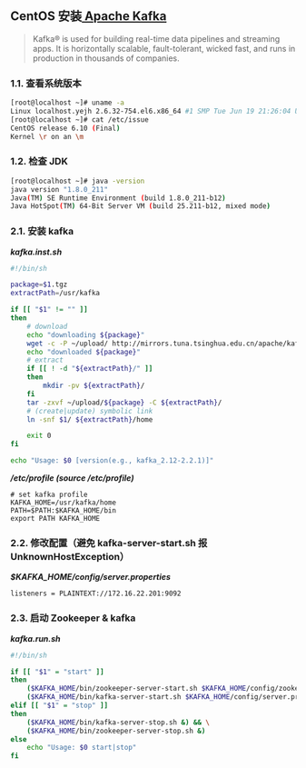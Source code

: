 ## CentOS 安装[ Apache Kafka](http://kafka.apache.org/)

> Kafka® is used for building real-time data pipelines and streaming apps. It is horizontally scalable, fault-tolerant,
> wicked fast, and runs in production in thousands of companies.

### 1.1. 查看系统版本

```sh
[root@localhost ~]# uname -a
Linux localhost.yejh 2.6.32-754.el6.x86_64 #1 SMP Tue Jun 19 21:26:04 UTC 2018 x86_64 x86_64 x86_64 GNU/Linux
[root@localhost ~]# cat /etc/issue
CentOS release 6.10 (Final)
Kernel \r on an \m

```

### 1.2. 检查 JDK

```sh
[root@localhost ~]# java -version
java version "1.8.0_211"
Java(TM) SE Runtime Environment (build 1.8.0_211-b12)
Java HotSpot(TM) 64-Bit Server VM (build 25.211-b12, mixed mode)
```

### 2.1. 安装 kafka

***kafka.inst.sh***

```sh
#!/bin/sh

package=$1.tgz
extractPath=/usr/kafka

if [[ "$1" != "" ]]
then
    # download
    echo "downloading ${package}"
    wget -c -P ~/upload/ http://mirrors.tuna.tsinghua.edu.cn/apache/kafka/${1##*-}/${package}
    echo "downloaded ${package}"
    # extract
    if [[ ! -d "${extractPath}/" ]]
    then
        mkdir -pv ${extractPath}/
    fi
    tar -zxvf ~/upload/${package} -C ${extractPath}/
    # (create|update) symbolic link
    ln -snf $1/ ${extractPath}/home

    exit 0
fi

echo "Usage: $0 [version(e.g., kafka_2.12-2.2.1)]"
```

***/etc/profile (source /etc/profile)***

```properties
# set kafka profile
KAFKA_HOME=/usr/kafka/home
PATH=$PATH:$KAFKA_HOME/bin
export PATH KAFKA_HOME
```

### 2.2. 修改配置（避免 kafka-server-start.sh 报 UnknownHostException）

***$KAFKA_HOME/config/server.properties***

```properties
listeners = PLAINTEXT://172.16.22.201:9092
```

### 2.3. 启动 Zookeeper & kafka

***kafka.run.sh***

```sh
#!/bin/sh

if [[ "$1" = "start" ]]
then
    ($KAFKA_HOME/bin/zookeeper-server-start.sh $KAFKA_HOME/config/zookeeper.properties &) && \
    ($KAFKA_HOME/bin/kafka-server-start.sh $KAFKA_HOME/config/server.properties &)
elif [[ "$1" = "stop" ]]
then
    ($KAFKA_HOME/bin/kafka-server-stop.sh &) && \
    ($KAFKA_HOME/bin/zookeeper-server-stop.sh &)
else
    echo "Usage: $0 start|stop"
fi
```